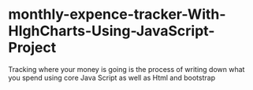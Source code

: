 # monthly-expence-tracker-With-HIghCharts-Using-JavaScript-Project
Tracking where your money is going is the process of writing down what you spend using core Java Script as well as Html and bootstrap
